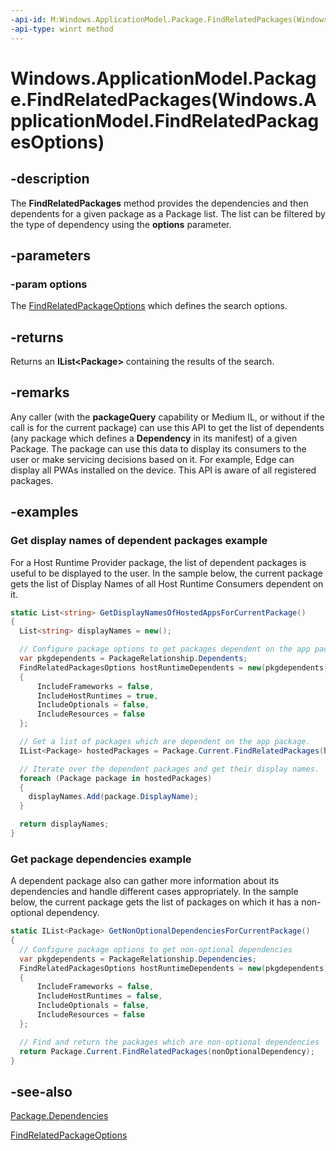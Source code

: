 ```yaml
---
-api-id: M:Windows.ApplicationModel.Package.FindRelatedPackages(Windows.ApplicationModel.FindRelatedPackagesOptions)
-api-type: winrt method
---
```


# Windows.ApplicationModel.Package.FindRelatedPackages(Windows.ApplicationModel.FindRelatedPackagesOptions)

<!--
public System.Collections.Generic.IList<Windows.ApplicationModel.Package> FindRelatedPackages (Windows.ApplicationModel.FindRelatedPackagesOptions options);
-->

## -description

The **FindRelatedPackages** method provides the dependencies and then dependents for a given package as a Package list. The list can be filtered by the type of dependency using the **options** parameter.

## -parameters

### -param options

The [FindRelatedPackageOptions](./findrelatedpackagesoptions.md) which defines the search options.

## -returns

Returns an **IList\<Package\>** containing the results of the search.

## -remarks

Any caller (with the **packageQuery** capability or Medium IL, or without if the call is for the current package) can use this API to get the list of dependents (any package which defines a **Dependency** in its manifest) of a given Package. The package can use this data to display its consumers to the user or make servicing decisions based on it. For example, Edge can display all PWAs installed on the device. This API is aware of all registered packages.

## -examples

### Get display names of dependent packages example

For a Host Runtime Provider package, the list of dependent packages is useful to be displayed to the user. In the sample below, the current package gets the list of Display Names of all Host Runtime Consumers dependent on it.

```csharp
static List<string> GetDisplayNamesOfHostedAppsForCurrentPackage()
{
  List<string> displayNames = new();

  // Configure package options to get packages dependent on the app package
  var pkgdependents = PackageRelationship.Dependents;                      
  FindRelatedPackagesOptions hostRuntimeDependents = new(pkgdependents)
  {
      IncludeFrameworks = false,
      IncludeHostRuntimes = true,
      IncludeOptionals = false,
      IncludeResources = false
  };

  // Get a list of packages which are dependent on the app package.
  IList<Package> hostedPackages = Package.Current.FindRelatedPackages(hostRuntimeDependents);

  // Iterate over the dependent packages and get their display names.
  foreach (Package package in hostedPackages)
  {
    displayNames.Add(package.DisplayName);
  }

  return displayNames;
}
```

### Get package dependencies example

A dependent package also can gather more information about its dependencies and handle different cases appropriately. In the sample below, the current package gets the list of packages on which it has a non-optional dependency.

```csharp
static IList<Package> GetNonOptionalDependenciesForCurrentPackage()
{
  // Configure package options to get non-optional dependencies
  var pkgdependents = PackageRelationship.Dependencies;                      
  FindRelatedPackagesOptions hostRuntimeDependents = new(pkgdependents)
  {
      IncludeFrameworks = false,
      IncludeHostRuntimes = false,
      IncludeOptionals = false,
      IncludeResources = false
  };

  // Find and return the packages which are non-optional dependencies
  return Package.Current.FindRelatedPackages(nonOptionalDependency);
}
```

## -see-also

[Package.Dependencies](./package_dependencies.md)

[FindRelatedPackageOptions](./findrelatedpackagesoptions.md)
